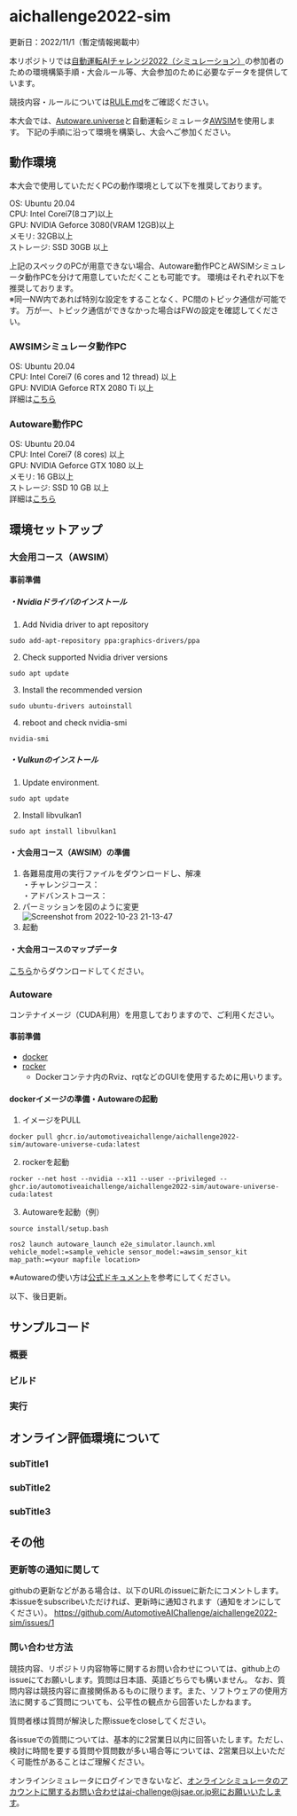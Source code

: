 # aichallenge2022-sim
更新日：2022/11/1（暫定情報掲載中）

本リポジトリでは[自動運転AIチャレンジ2022（シミュレーション）](https://www.jsae.or.jp/jaaic/index.html)の参加者のための環境構築手順・大会ルール等、大会参加のために必要なデータを提供しています。   

競技内容・ルールについては[RULE.md](./RULE.md)をご確認ください。

本大会では、[Autoware.universe](https://github.com/autowarefoundation/autoware.universe)と自動運転シミュレータ[AWSIM](https://github.com/tier4/AWSIM)を使用します。
下記の手順に沿って環境を構築し、大会へご参加ください。


## 動作環境
本大会で使用していただくPCの動作環境として以下を推奨しております。

OS: Ubuntu 20.04    
CPU: Intel Corei7(8コア)以上    
GPU:  NVIDIA Geforce 3080(VRAM 12GB)以上  
メモリ: 32GB以上    
ストレージ: SSD 30GB 以上  

上記のスペックのPCが用意できない場合、Autoware動作PCとAWSIMシミュレータ動作PCを分けて用意していただくことも可能です。
環境はそれぞれ以下を推奨しております。  
※同一NW内であれば特別な設定をすることなく、PC間のトピック通信が可能です。
万が一、トピック通信ができなかった場合はFWの設定を確認してください。

### **AWSIMシミュレータ動作PC**  
OS: Ubuntu 20.04   
CPU: Intel Corei7 (6 cores and 12 thread) 以上  
GPU: NVIDIA Geforce RTX 2080 Ti 以上  
詳細は[こちら](https://tier4.github.io/AWSIM/GettingStarted/SetupUnityProject/)  

### **Autoware動作PC**   
OS: Ubuntu 20.04  
CPU: Intel Corei7 (8 cores) 以上  
GPU: NVIDIA Geforce GTX 1080 以上  
メモリ: 16 GB以上  
ストレージ: SSD 10 GB 以上  
詳細は[こちら](https://autowarefoundation.github.io/autoware.universe/main/)  


## 環境セットアップ
### **大会用コース（AWSIM）**
#### 事前準備
##### **・Nvidiaドライバのインストール**
1. Add Nvidia driver to apt repository  
```
sudo add-apt-repository ppa:graphics-drivers/ppa
```

2. Check supported Nvidia driver versions
```
sudo apt update
```

3. Install the recommended version
```
sudo ubuntu-drivers autoinstall
```

4. reboot and check nvidia-smi
```
nvidia-smi 
```

##### ・Vulkunのインストール

1. Update environment.
```
sudo apt update
```

2. Install libvulkan1
```
sudo apt install libvulkan1
``` 

#### **・大会用コース（AWSIM）の準備**
1. 各難易度用の実行ファイルをダウンロードし、解凍  
・チャレンジコース：　　  
・アドバンストコース：　　
3. パーミッションを図のように変更  
![Screenshot from 2022-10-23 21-13-47](https://user-images.githubusercontent.com/113989589/197391459-50955a4b-24e4-4120-ba80-6d4d1de5fdaa.png)
4. 起動

#### **・大会用コースのマップデータ**  
[こちら](https://github.com/AutomotiveAIChallenge/aichallenge2022-sim/releases/download/latest/nishishinjuku_autoware_map.zip)からダウンロードしてください。

### **Autoware**

コンテナイメージ（CUDA利用）を用意しておりますので、ご利用ください。

#### 事前準備  
- [docker](https://docs.docker.com/engine/install/ubuntu/)
- [rocker](https://github.com/osrf/rocker)
  - Dockerコンテナ内のRviz、rqtなどのGUIを使用するために用いります。
  
#### **dockerイメージの準備・Autowareの起動**  
1. イメージをPULL   
```
docker pull ghcr.io/automotiveaichallenge/aichallenge2022-sim/autoware-universe-cuda:latest
```

2. rockerを起動
```
rocker --net host --nvidia --x11 --user --privileged -- ghcr.io/automotiveaichallenge/aichallenge2022-sim/autoware-universe-cuda:latest
```

3. Autowareを起動（例） 
```
source install/setup.bash
```
```
ros2 launch autoware_launch e2e_simulator.launch.xml vehicle_model:=sample_vehicle sensor_model:=awsim_sensor_kit map_path:=<your mapfile location>
```
※Autowareの使い方は[公式ドキュメント](https://autowarefoundation.github.io/autoware-documentation/main/)を参考にしてください。

以下、後日更新。

## サンプルコード
### **概要**
### **ビルド**
### **実行**



## オンライン評価環境について
### subTitle1
### subTitle2
### subTitle3

## その他
### 更新等の通知に関して
githubの更新などがある場合は、以下のURLのissueに新たにコメントします。
本issueをsubscribeいただければ、更新時に通知されます（通知をオンにしてください）。
https://github.com/AutomotiveAIChallenge/aichallenge2022-sim/issues/1
### 問い合わせ方法
競技内容、リポジトリ内容物等に関するお問い合わせについては、github上のissueにてお願いします。質問は日本語、英語どちらでも構いません。
なお、質問内容は競技内容に直接関係あるものに限ります。また、ソフトウェアの使用方法に関するご質問についても、公平性の観点から回答いたしかねます。
  
質問者様は質問が解決した際issueをcloseしてください。  
  
各issueでの質問については、基本的に2営業日以内に回答いたします。ただし、検討に時間を要する質問や質問数が多い場合等については、2営業日以上いただく可能性があることはご理解ください。   
  
オンラインシミュレータにログインできないなど、オンラインシミュレータのアカウントに関するお問い合わせはai-challenge@jsae.or.jp宛にお願いいたします。  
  

